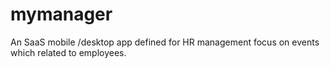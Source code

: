 # mymanager
An SaaS mobile /desktop app defined for HR management focus on events which related to employees.
